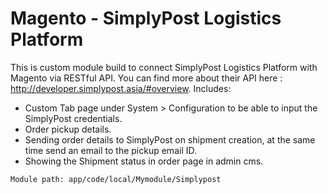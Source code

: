 # Magento - SimplyPost Logistics Platform
This is custom module build to connect SimplyPost Logistics Platform with Magento via RESTful API.
You can find more about their API here : http://developer.simplypost.asia/#overview.
Includes:
- Custom Tab page under System > Configuration to be able to input the SimplyPost credentials.
- Order pickup details.
- Sending order details to SimplyPost on shipment creation, at the same time send an email to the pickup email ID.
- Showing the Shipment status in order page in admin cms.

`Module path: app/code/local/Mymodule/Simplypost`
